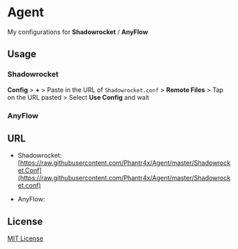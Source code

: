 # Agent

My configurations for **Shadowrocket** / **AnyFlow**

## Usage

### Shadowrocket

**Config** > **+** > Paste in the URL of `Shadowrocket.conf` > **Remote Files** > Tap on the URL pasted > Select **Use Config** and wait

### AnyFlow



## URL

* Shadowrocket:
[https://raw.githubusercontent.com/Phantr4x/Agent/master/Shadowrocket.Conf](https://raw.githubusercontent.com/Phantr4x/Agent/master/Shadowrocket.conf)

* AnyFlow:

## License
[MIT License](https://opensource.org/licenses/MIT)
